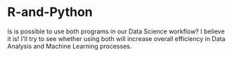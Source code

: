 # R-and-Python
Is is possible to use both programs in our Data Science workflow? I believe it is! I'll try to see whether using both will increase overall efficiency in Data Analysis and Machine Learning processes.
